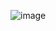 ![image](https://user-images.githubusercontent.com/5788126/172590357-2230c094-2eae-4b57-8fdf-56adf86d7bc5.png)

